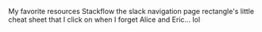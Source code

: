 My favorite resources
  Stackflow
  the slack navigation page
  rectangle's little cheat sheet that I click on when I forget
  Alice and Eric... lol
